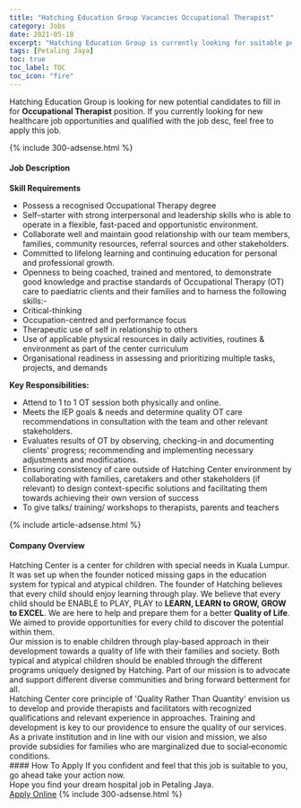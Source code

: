```yaml
---
title: "Hatching Education Group Vacancies Occupational Therapist" 
category: Jobs 
date: 2021-05-18 
excerpt: "Hatching Education Group is currently looking for suitable person to fill in the Occupational Therapist which positioned at Petaling Jaya" 
tags: [Petaling Jaya] 
toc: true 
toc_label: TOC 
toc_icon: "fire" 
--- 
```


<p>Hatching Education Group is looking for new potential candidates to fill in for <b>Occupational Therapist</b> position. If you currently looking for new healthcare job opportunities and qualified with the job desc, feel free to apply this job.
</p>{% include 300-adsense.html %} 
<div><div><h4>Job Description</h4></div><div><div><span><div><p><strong>Skill Requirements</strong></p><ul><li>Possess a recognised Occupational Therapy degree</li><li>Self&#8211;starter with strong interpersonal and leadership skills who is able to operate in a flexible, fast-paced and opportunistic environment.</li><li>Collaborate well and maintain good relationship with our team members, families, community resources, referral sources and other stakeholders.</li><li>Committed to lifelong learning and continuing education for personal and professional growth.</li><li>Openness to being coached, trained and mentored, to demonstrate good knowledge and practise standards of Occupational Therapy (OT) care to paediatric clients and their families and to harness the following skills:-</li><li>Critical-thinking</li><li>Occupation-centred and performance focus</li><li>Therapeutic use of self in relationship to others</li><li>Use of applicable physical resources in daily activities, routines &amp; environment as part of the center curriculum</li><li>Organisational readiness in assessing and prioritizing multiple tasks, projects, and demands</li></ul><p><strong>Key Responsibilities:</strong></p><ul><li>Attend to 1 to 1 OT session both physically and online.</li><li>Meets the IEP goals &amp; needs and determine quality OT care recommendations in consultation with the team and other relevant stakeholders.</li><li>Evaluates results of OT by observing, checking-in and documenting clients' progress; recommending and implementing necessary adjustments and modifications.</li><li>Ensuring consistency of care outside of Hatching Center environment by collaborating with families, caretakers and other stakeholders (if relevant) to design context-specific solutions and facilitating them towards achieving their own version of success</li><li>To give talks/ training/ workshops to therapists, parents and teachers</li></ul></div></span></div></div></div> 
{% include article-adsense.html %} 
<div><div><h4>Company Overview</h4></div><div><div><span><div><div>Hatching Center is a center for children with special needs in Kuala Lumpur. It was set up when the founder noticed missing gaps in the education system for typical and atypical children. The founder of Hatching believes that every child should enjoy learning through play. We believe that every child should be ENABLE to PLAY, PLAY to <strong>LEARN, LEARN to GROW, GROW to EXCEL</strong>. We are here to help and prepare them for a better <strong>Quality of Life</strong>. We aimed to provide opportunities for every child to discover the potential within them.</div>
<div>Our mission is to enable children through play&#8208;based approach in their development towards a quality of life with their families and society. Both typical and atypical children should be enabled through the different programs uniquely designed by Hatching. Part of our mission is to advocate and support different diverse communities and bring forward betterment for all.</div>
<div>Hatching Center core principle of 'Quality Rather Than Quantity' envision us to develop and provide therapists and facilitators with recognized qualifications and relevant experience in approaches. Training and development is key to our providence to ensure the quality of our services.</div>
<div>As a private institution and in line with our vision and mission, we also provide subsidies for families who are marginalized due to social&#8208;economic conditions.</div></div></span></div></div></div> 
#### How To Apply 
If you confident and feel that this job is suitable to you, go ahead take your action now. <br/> 
Hope you find your dream hospital job in Petaling Jaya. <br/> 
<a href="https://www.jobstreet.com.my/en/job/occupational-therapist-4569312?jobId=jobstreet-my-job-4569312" class="btn btn--warning" target="_blank" rel="nofollow noopenner">Apply Online</a> 
{% include 300-adsense.html %} 